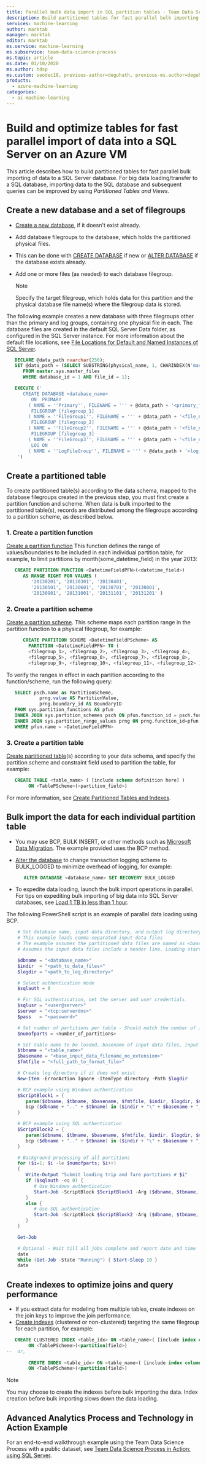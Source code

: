 ```yaml
---
title: Parallel bulk data import in SQL partition tables - Team Data Science Process
description: Build partitioned tables for fast parallel bulk importing of data to a SQL Server database.
services: machine-learning
author: marktab
manager: marktab
editor: marktab
ms.service: machine-learning
ms.subservice: team-data-science-process
ms.topic: article
ms.date: 01/10/2020
ms.author: tdsp
ms.custom: seodec18, previous-author=deguhath, previous-ms.author=deguhath
products:
  - azure-machine-learning
categories:
  - ai-machine-learning
---
```


# Build and optimize tables for fast parallel import of data into a SQL Server on an Azure VM

This article describes how to build partitioned tables for fast parallel bulk importing of data to a SQL Server database. For big data loading/transfer to a SQL database, importing data to the SQL database and subsequent queries can be improved by using *Partitioned Tables and Views*. 

## Create a new database and a set of filegroups
* [Create a new database](/sql/t-sql/statements/create-database-transact-sql), if it doesn't exist already.
* Add database filegroups to the database, which holds the partitioned physical files. 
* This can be done with [CREATE DATABASE](/sql/t-sql/statements/create-database-transact-sql) if new or [ALTER DATABASE](/sql/t-sql/statements/alter-database-transact-sql-set-options) if the database exists already.
* Add one or more files (as needed) to each database filegroup.
  
  > [!NOTE]
  > Specify the target filegroup, which holds data for this partition and the physical database file name(s) where the filegroup data is stored.
  > 
  > 

The following example creates a new database with three filegroups other than the primary and log groups, containing one physical file in each. The database files are created in the default SQL Server Data folder, as configured in the SQL Server instance. For more information about the default file locations, see [File Locations for Default and Named Instances of SQL Server](/sql/sql-server/install/file-locations-for-default-and-named-instances-of-sql-server).

```sql
   DECLARE @data_path nvarchar(256);
   SET @data_path = (SELECT SUBSTRING(physical_name, 1, CHARINDEX(N'master.mdf', LOWER(physical_name)) - 1)
      FROM master.sys.master_files
      WHERE database_id = 1 AND file_id = 1);

   EXECUTE ('
      CREATE DATABASE <database_name>
         ON  PRIMARY 
        ( NAME = ''Primary'', FILENAME = ''' + @data_path + '<primary_file_name>.mdf'', SIZE = 4096KB , FILEGROWTH = 1024KB ), 
         FILEGROUP [filegroup_1] 
        ( NAME = ''FileGroup1'', FILENAME = ''' + @data_path + '<file_name_1>.ndf'' , SIZE = 4096KB , FILEGROWTH = 1024KB ), 
         FILEGROUP [filegroup_2] 
        ( NAME = ''FileGroup2'', FILENAME = ''' + @data_path + '<file_name_2>.ndf'' , SIZE = 4096KB , FILEGROWTH = 1024KB ), 
         FILEGROUP [filegroup_3] 
        ( NAME = ''FileGroup3'', FILENAME = ''' + @data_path + '<file_name_3>.ndf'' , SIZE = 102400KB , FILEGROWTH = 10240KB ) 
         LOG ON 
        ( NAME = ''LogFileGroup'', FILENAME = ''' + @data_path + '<log_file_name>.ldf'' , SIZE = 1024KB , FILEGROWTH = 10%)
    ')
```

## Create a partitioned table
To create partitioned table(s) according to the data schema, mapped to the database filegroups created in the previous step, you must first create a partition function and scheme. When data is bulk imported to the partitioned table(s), records are distributed among the filegroups according to a partition scheme, as described below.

### 1. Create a partition function
[Create a partition function](/sql/t-sql/statements/create-partition-function-transact-sql) This function defines the range of values/boundaries to be included in each individual partition table, for example, to limit partitions by month(some\_datetime\_field) in the year 2013:
  
```sql
   CREATE PARTITION FUNCTION <DatetimeFieldPFN>(<datetime_field>)  
      AS RANGE RIGHT FOR VALUES (
         '20130201', '20130301', '20130401',
         '20130501', '20130601', '20130701', '20130801',
         '20130901', '20131001', '20131101', '20131201' )
```

### 2. Create a partition scheme
[Create a partition scheme](/sql/t-sql/statements/create-partition-scheme-transact-sql). This scheme maps each partition range in the partition function to a physical filegroup, for example:
  
```sql
      CREATE PARTITION SCHEME <DatetimeFieldPScheme> AS  
        PARTITION <DatetimeFieldPFN> TO (
        <filegroup_1>, <filegroup_2>, <filegroup_3>, <filegroup_4>,
        <filegroup_5>, <filegroup_6>, <filegroup_7>, <filegroup_8>,
        <filegroup_9>, <filegroup_10>, <filegroup_11>, <filegroup_12> )
```
 
To verify the ranges in effect in each partition according to the function/scheme, run the following query:
  
```sql
   SELECT psch.name as PartitionScheme,
            prng.value AS PartitionValue,
            prng.boundary_id AS BoundaryID
   FROM sys.partition_functions AS pfun
   INNER JOIN sys.partition_schemes psch ON pfun.function_id = psch.function_id
   INNER JOIN sys.partition_range_values prng ON prng.function_id=pfun.function_id
   WHERE pfun.name = <DatetimeFieldPFN>
```

### 3. Create a partition table
[Create partitioned table](/sql/t-sql/statements/create-table-transact-sql)(s) according to your data schema, and specify the partition scheme and constraint field used to partition the table, for example:
  
```sql
   CREATE TABLE <table_name> ( [include schema definition here] )
        ON <TablePScheme>(<partition_field>)
```

For more information, see [Create Partitioned Tables and Indexes](/sql/relational-databases/partitions/create-partitioned-tables-and-indexes).

## Bulk import the data for each individual partition table

* You may use BCP, BULK INSERT, or other methods such as [Microsoft Data Migration](https://techcommunity.microsoft.com/t5/microsoft-data-migration/bg-p/MicrosoftDataMigration). The example provided uses the BCP method.
* [Alter the database](/sql/t-sql/statements/alter-database-transact-sql-set-options) to change transaction logging scheme to BULK_LOGGED to minimize overhead of logging, for example:
  
   ```sql
      ALTER DATABASE <database_name> SET RECOVERY BULK_LOGGED
   ```
* To expedite data loading, launch the bulk import operations in parallel. For tips on expediting bulk importing of big data into SQL Server databases, see [Load 1 TB in less than 1 hour](/archive/blogs/sqlcat/load-1tb-in-less-than-1-hour).

The following PowerShell script is an example of parallel data loading using BCP.

```powershell
    # Set database name, input data directory, and output log directory
    # This example loads comma-separated input data files
    # The example assumes the partitioned data files are named as <base_file_name>_<partition_number>.csv
    # Assumes the input data files include a header line. Loading starts at line number 2.

    $dbname = "<database_name>"
    $indir  = "<path_to_data_files>"
    $logdir = "<path_to_log_directory>"

    # Select authentication mode
    $sqlauth = 0

    # For SQL authentication, set the server and user credentials
    $sqlusr = "<user@server>"
    $server = "<tcp:serverdns>"
    $pass   = "<password>"

    # Set number of partitions per table - Should match the number of input data files per table
    $numofparts = <number_of_partitions>

    # Set table name to be loaded, basename of input data files, input format file, and number of partitions
    $tbname = "<table_name>"
    $basename = "<base_input_data_filename_no_extension>"
    $fmtfile = "<full_path_to_format_file>"

    # Create log directory if it does not exist
    New-Item -ErrorAction Ignore -ItemType directory -Path $logdir

    # BCP example using Windows authentication
    $ScriptBlock1 = {
       param($dbname, $tbname, $basename, $fmtfile, $indir, $logdir, $num)
       bcp ($dbname + ".." + $tbname) in ($indir + "\" + $basename + "_" + $num + ".csv") -o ($logdir + "\" + $tbname + "_" + $num + ".txt") -h "TABLOCK" -F 2 -C "RAW" -f ($fmtfile) -T -b 2500 -t "," -r \n
    }

    # BCP example using SQL authentication
    $ScriptBlock2 = {
       param($dbname, $tbname, $basename, $fmtfile, $indir, $logdir, $num, $sqlusr, $server, $pass)
       bcp ($dbname + ".." + $tbname) in ($indir + "\" + $basename + "_" + $num + ".csv") -o ($logdir + "\" + $tbname + "_" + $num + ".txt") -h "TABLOCK" -F 2 -C "RAW" -f ($fmtfile) -U $sqlusr -S $server -P $pass -b 2500 -t "," -r \n
    }

    # Background processing of all partitions
    for ($i=1; $i -le $numofparts; $i++)
    {
       Write-Output "Submit loading trip and fare partitions # $i"
       if ($sqlauth -eq 0) {
          # Use Windows authentication
          Start-Job -ScriptBlock $ScriptBlock1 -Arg ($dbname, $tbname, $basename, $fmtfile, $indir, $logdir, $i)
       } 
       else {
          # Use SQL authentication
          Start-Job -ScriptBlock $ScriptBlock2 -Arg ($dbname, $tbname, $basename, $fmtfile, $indir, $logdir, $i, $sqlusr, $server, $pass)
       }
    }

    Get-Job

    # Optional - Wait till all jobs complete and report date and time
    date
    While (Get-Job -State "Running") { Start-Sleep 10 }
    date
```

## Create indexes to optimize joins and query performance
* If you extract data for modeling from multiple tables, create indexes on the join keys to improve the join performance.
* [Create indexes](/sql/t-sql/statements/create-index-transact-sql) (clustered or non-clustered) targeting the same filegroup for each partition, for example:
  
```sql
   CREATE CLUSTERED INDEX <table_idx> ON <table_name>( [include index columns here] )
        ON <TablePScheme>(<partition)field>)
--  or,
  
        CREATE INDEX <table_idx> ON <table_name>( [include index columns here] )
        ON <TablePScheme>(<partition)field>)
 ```
 
  > [!NOTE]
  > You may choose to create the indexes before bulk importing the data. Index creation before bulk importing slows down the data loading.
  > 
  > 

## Advanced Analytics Process and Technology in Action Example
For an end-to-end walkthrough example using the Team Data Science Process with a public dataset, see [Team Data Science Process in Action: using SQL Server](sql-walkthrough.md).